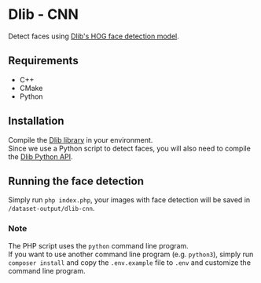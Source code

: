 # Dlib - CNN
Detect faces using [Dlib's HOG face detection model](http://dlib.net/python/index.html#dlib.get_frontal_face_detector).  

## Requirements
- C++
- CMake
- Python

## Installation
Compile the [Dlib library](http://dlib.net/compile.htm) in your environment.  
Since we use a Python script to detect faces, you will also need
to compile the [Dlib Python API](https://github.com/davisking/dlib#compiling-dlib-python-api).

## Running the face detection
Simply run `php index.php`, your images with face detection will be saved in `/dataset-output/dlib-cnn`.

### Note
The PHP script uses the `python` command line program.  
If you want to use another command line program (e.g. `python3`),
simply run `composer install` and copy the `.env.example` file to `.env` and customize the command line program.

